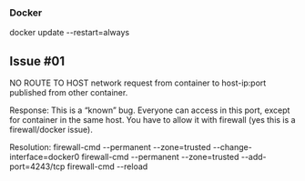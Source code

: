 ### Docker 

docker update --restart=always <container>

## Issue #01
NO ROUTE TO HOST network request from container to host-ip:port published from other container.

Response: This is a “known” bug. Everyone can access in this port, except for container in the same host. You have to allow it with firewall (yes this is a firewall/docker issue).

Resolution:
firewall-cmd --permanent --zone=trusted --change-interface=docker0
firewall-cmd --permanent --zone=trusted --add-port=4243/tcp
firewall-cmd --reload
